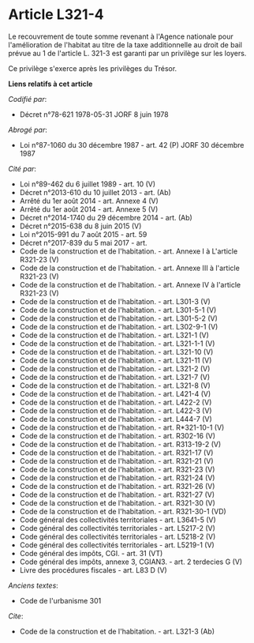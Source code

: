 # Article L321-4

Le recouvrement de toute somme revenant à l'Agence nationale pour l'amélioration de l'habitat au titre de la taxe
additionnelle au droit de bail prévue au 1 de l'article L. 321-3 est garanti par un privilège sur les loyers.

Ce privilège s'exerce après les privilèges du Trésor.

**Liens relatifs à cet article**

_Codifié par_:

  - Décret n°78-621 1978-05-31 JORF 8 juin 1978

_Abrogé par_:

  - Loi n°87-1060 du 30 décembre 1987 - art. 42 (P) JORF 30 décembre 1987

_Cité par_:

  - Loi n°89-462 du 6 juillet 1989 - art. 10 (V)
  - Décret n°2013-610 du 10 juillet 2013 - art. (Ab)
  - Arrêté du 1er août 2014 - art. Annexe 4 (V)
  - Arrêté du 1er août 2014 - art. Annexe 5 (V)
  - Décret n°2014-1740 du 29 décembre 2014 - art. (Ab)
  - Décret n°2015-638 du 8 juin 2015 (V)
  - Loi n°2015-991 du 7 août 2015 - art. 59
  - Décret n°2017-839 du 5 mai 2017 - art.
  - Code de la construction et de l'habitation. - art. Annexe I à L'article R321-23 (V)
  - Code de la construction et de l'habitation. - art. Annexe III à l'article R321-23 (V)
  - Code de la construction et de l'habitation. - art. Annexe IV à l'article R321-23 (V)
  - Code de la construction et de l'habitation. - art. L301-3 (V)
  - Code de la construction et de l'habitation. - art. L301-5-1 (V)
  - Code de la construction et de l'habitation. - art. L301-5-2 (V)
  - Code de la construction et de l'habitation. - art. L302-9-1 (V)
  - Code de la construction et de l'habitation. - art. L321-1 (V)
  - Code de la construction et de l'habitation. - art. L321-1-1 (V)
  - Code de la construction et de l'habitation. - art. L321-10 (V)
  - Code de la construction et de l'habitation. - art. L321-11 (V)
  - Code de la construction et de l'habitation. - art. L321-2 (V)
  - Code de la construction et de l'habitation. - art. L321-7 (V)
  - Code de la construction et de l'habitation. - art. L321-8 (V)
  - Code de la construction et de l'habitation. - art. L421-4 (V)
  - Code de la construction et de l'habitation. - art. L422-2 (V)
  - Code de la construction et de l'habitation. - art. L422-3 (V)
  - Code de la construction et de l'habitation. - art. L444-7 (V)
  - Code de la construction et de l'habitation. - art. R*321-10-1 (V)
  - Code de la construction et de l'habitation. - art. R302-16 (V)
  - Code de la construction et de l'habitation. - art. R313-19-2 (V)
  - Code de la construction et de l'habitation. - art. R321-17 (V)
  - Code de la construction et de l'habitation. - art. R321-21 (V)
  - Code de la construction et de l'habitation. - art. R321-23 (V)
  - Code de la construction et de l'habitation. - art. R321-24 (V)
  - Code de la construction et de l'habitation. - art. R321-26 (V)
  - Code de la construction et de l'habitation. - art. R321-27 (V)
  - Code de la construction et de l'habitation. - art. R321-30 (V)
  - Code de la construction et de l'habitation. - art. R321-30-1 (VD)
  - Code général des collectivités territoriales - art. L3641-5 (V)
  - Code général des collectivités territoriales - art. L5217-2 (V)
  - Code général des collectivités territoriales - art. L5218-2 (V)
  - Code général des collectivités territoriales - art. L5219-1 (V)
  - Code général des impôts, CGI. - art. 31 (VT)
  - Code général des impôts, annexe 3, CGIAN3. - art. 2 terdecies G (V)
  - Livre des procédures fiscales - art. L83 D (V)

_Anciens textes_:

  - Code de l'urbanisme 301

_Cite_:

  - Code de la construction et de l'habitation. - art. L321-3 (Ab)
